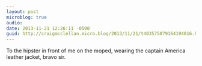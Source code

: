 ```yaml
---
layout: post
microblog: true
audio: 
date: 2013-11-21 12:26:11 -0500
guid: http://craigmcclellan.micro.blog/2013/11/21/t403575079164194816.html
---
```

To the hipster in front of me on the moped, wearing the captain America leather jacket, bravo sir.
